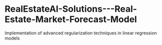 # RealEstateAI-Solutions---Real-Estate-Market-Forecast-Model
Implementation of advanced regularization techniques in linear regression models
